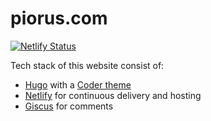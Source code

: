 # piorus.com

[![Netlify Status](https://api.netlify.com/api/v1/badges/cb4ea292-0f69-4c6a-a1ef-3563684dfbc1/deploy-status)](https://app.netlify.com/sites/piorus/deploys)

Tech stack of this website consist of:

* [Hugo](https://gohugo.io) with a [Coder theme](https://themes.gohugo.io/themes/hugo-coder)
* [Netlify](https://www.netlify.com) for continuous delivery and hosting
* [Giscus](https://giscus.app) for comments

